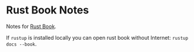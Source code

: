 # Rust Book Notes

Notes for [Rust Book](https://doc.rust-lang.org/book/).

If `rustup` is installed locally you can open rust book without Internet: `rustup docs --book`.
